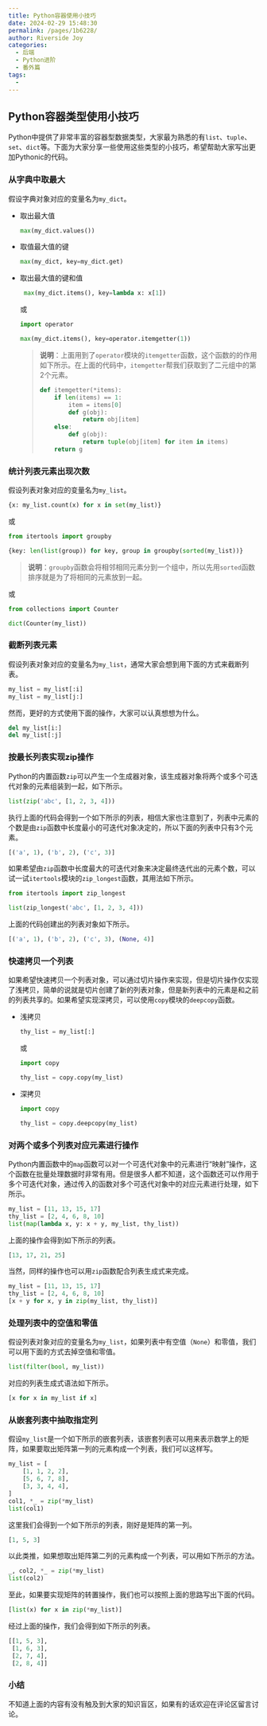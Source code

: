 ```yaml
---
title: Python容器使用小技巧
date: 2024-02-29 15:48:30
permalink: /pages/1b6228/
author: Riverside Joy
categories:
  - 后端
  - Python进阶
  - 番外篇
tags:
  - 
---
```

## Python容器类型使用小技巧

Python中提供了非常丰富的容器型数据类型，大家最为熟悉的有`list`、`tuple`、`set`、`dict`等。下面为大家分享一些使用这些类型的小技巧，希望帮助大家写出更加Pythonic的代码。

### 从字典中取最大

假设字典对象对应的变量名为`my_dict`。

- 取出最大值

    ```Python
    max(my_dict.values())
    ```

- 取值最大值的键

    ```Python
    max(my_dict, key=my_dict.get)
    ```

- 取出最大值的键和值

    ```python
     max(my_dict.items(), key=lambda x: x[1])
    ```

    或

    ```Python
    import operator
    
    max(my_dict.items(), key=operator.itemgetter(1))
    ```
    
    > **说明**：上面用到了`operator`模块的`itemgetter`函数，这个函数的的作用如下所示。在上面的代码中，`itemgetter`帮我们获取到了二元组中的第2个元素。
    >
    > ```Python
    > def itemgetter(*items):
    >     if len(items) == 1:
    >         item = items[0]
    >         def g(obj):
    >             return obj[item]
    >     else:
    >         def g(obj):
    >             return tuple(obj[item] for item in items)
    >     return g
    > ```

### 统计列表元素出现次数

假设列表对象对应的变量名为`my_list`。

```Python
{x: my_list.count(x) for x in set(my_list)}
```

或

```Python
from itertools import groupby

{key: len(list(group)) for key, group in groupby(sorted(my_list))}
```

> **说明**：`groupby`函数会将相邻相同元素分到一个组中，所以先用`sorted`函数排序就是为了将相同的元素放到一起。

或

```Python
from collections import Counter

dict(Counter(my_list))
```

### 截断列表元素

假设列表对象对应的变量名为`my_list`，通常大家会想到用下面的方式来截断列表。
```Python
my_list = my_list[:i]
my_list = my_list[j:]
```

然而，更好的方式使用下面的操作，大家可以认真想想为什么。

```Python
del my_list[i:]
del my_list[:j]
```

### 按最长列表实现zip操作

Python的内置函数`zip`可以产生一个生成器对象，该生成器对象将两个或多个可迭代对象的元素组装到一起，如下所示。

```Python
list(zip('abc', [1, 2, 3, 4]))
```

执行上面的代码会得到一个如下所示的列表，相信大家也注意到了，列表中元素的个数是由`zip`函数中长度最小的可迭代对象决定的，所以下面的列表中只有3个元素。

```Python
[('a', 1), ('b', 2), ('c', 3)]
```

如果希望由`zip`函数中长度最大的可迭代对象来决定最终迭代出的元素个数，可以试一试`itertools`模块的`zip_longest`函数，其用法如下所示。

```Python
from itertools import zip_longest

list(zip_longest('abc', [1, 2, 3, 4]))
```

上面的代码创建出的列表对象如下所示。

```Python
[('a', 1), ('b', 2), ('c', 3), (None, 4)]
```

### 快速拷贝一个列表

如果希望快速拷贝一个列表对象，可以通过切片操作来实现，但是切片操作仅实现了浅拷贝，简单的说就是切片创建了新的列表对象，但是新列表中的元素是和之前的列表共享的。如果希望实现深拷贝，可以使用`copy`模块的`deepcopy`函数。

- 浅拷贝

    ```Python
    thy_list = my_list[:]
    ```

    或

    ```Python
    import copy
    
    thy_list = copy.copy(my_list)
    ```

- 深拷贝

    ```Python
    import copy
    
    thy_list = copy.deepcopy(my_list)
    ```

### 对两个或多个列表对应元素进行操作

Python内置函数中的`map`函数可以对一个可迭代对象中的元素进行“映射”操作，这个函数在批量处理数据时非常有用。但是很多人都不知道，这个函数还可以作用于多个可迭代对象，通过传入的函数对多个可迭代对象中的对应元素进行处理，如下所示。

```Python
my_list = [11, 13, 15, 17]
thy_list = [2, 4, 6, 8, 10]
list(map(lambda x, y: x + y, my_list, thy_list))
```

上面的操作会得到如下所示的列表。

```Python
[13, 17, 21, 25]
```

当然，同样的操作也可以用`zip`函数配合列表生成式来完成。

```Python
my_list = [11, 13, 15, 17]
thy_list = [2, 4, 6, 8, 10]
[x + y for x, y in zip(my_list, thy_list)]
```

### 处理列表中的空值和零值

假设列表对象对应的变量名为`my_list`，如果列表中有空值（`None`）和零值，我们可以用下面的方式去掉空值和零值。

```Python
list(filter(bool, my_list))
```

对应的列表生成式语法如下所示。

```Python
[x for x in my_list if x]
```

### 从嵌套列表中抽取指定列

假设`my_list`是一个如下所示的嵌套列表，该嵌套列表可以用来表示数学上的矩阵，如果要取出矩阵第一列的元素构成一个列表，我们可以这样写。

```Python
my_list = [
    [1, 1, 2, 2],
    [5, 6, 7, 8],
    [3, 3, 4, 4],
]
col1, *_ = zip(*my_list)
list(col1)
```

这里我们会得到一个如下所示的列表，刚好是矩阵的第一列。

```Python
[1, 5, 3]
```

以此类推，如果想取出矩阵第二列的元素构成一个列表，可以用如下所示的方法。

```Python
_, col2, *_ = zip(*my_list)
list(col2)
```

至此，如果要实现矩阵的转置操作，我们也可以按照上面的思路写出下面的代码。

```Python
[list(x) for x in zip(*my_list)]
```

经过上面的操作，我们会得到如下所示的列表。

```Python
[[1, 5, 3], 
 [1, 6, 3], 
 [2, 7, 4], 
 [2, 8, 4]]
```

### 小结

不知道上面的内容有没有触及到大家的知识盲区，如果有的话欢迎在评论区留言讨论。

  